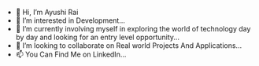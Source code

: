 - 👋 Hi, I’m Ayushi Rai
- 👀 I’m interested in Development...
- 🌱 I’m currently involving myself in exploring the world of technology day by day and looking for an entry level opportunity...
- 💞️ I’m looking to collaborate on Real world Projects And Applications...
- 📫 You Can Find Me on LinkedIn...

<!---
AyushiRai08/AyushiRai08 is a ✨ special ✨ repository because its `README.md` (this file) appears on your GitHub profile.
You can click the Preview link to take a look at your changes.
--->
